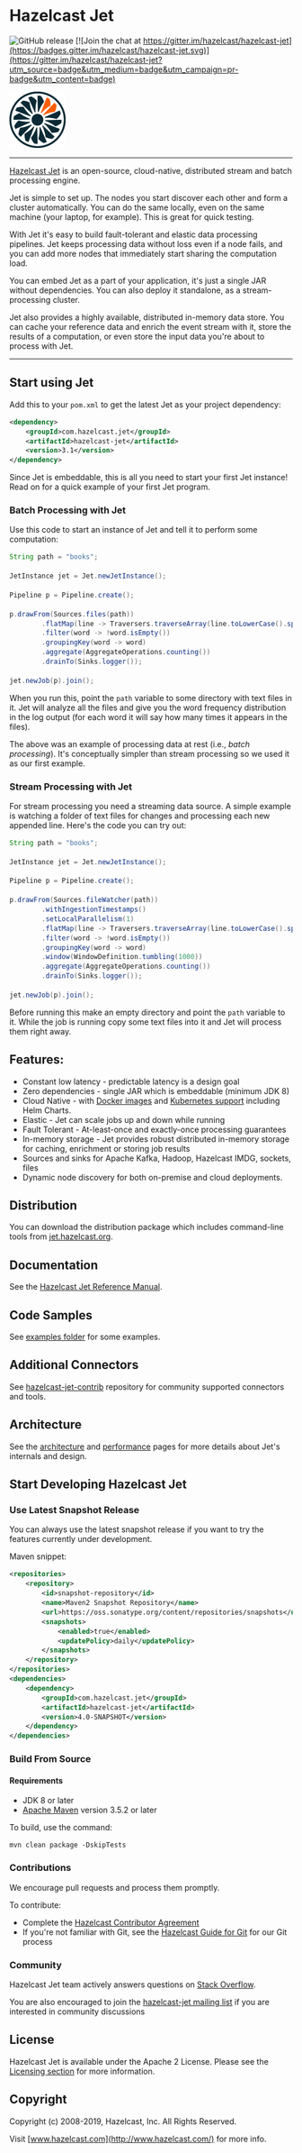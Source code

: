 # Hazelcast Jet

![GitHub release](https://img.shields.io/github/release/hazelcast/hazelcast-jet.svg)
[![Join the chat at https://gitter.im/hazelcast/hazelcast-jet](https://badges.gitter.im/hazelcast/hazelcast-jet.svg)](https://gitter.im/hazelcast/hazelcast-jet?utm_source=badge&utm_medium=badge&utm_campaign=pr-badge&utm_content=badge)

<img src="https://github.com/hazelcast/hazelcast-jet/raw/master/logo/hazelcast-jet.png" width="100">

----

[Hazelcast Jet] is an open-source, cloud-native, distributed stream
and batch processing engine.

Jet is simple to set up. The nodes you start discover each other and
form a cluster automatically. You can do the same locally, even on the
same machine (your laptop, for example). This is great for quick testing.

With Jet it's easy to build fault-tolerant and elastic data processing
pipelines. Jet keeps processing data without loss even if a node fails,
and you can add more nodes that immediately start sharing the
computation load.

You can embed Jet as a part of your application, it's just a single JAR
without dependencies. You can also deploy it standalone, as a
stream-processing cluster.

Jet also provides a highly available, distributed in-memory data store.
You can cache your reference data and enrich the event stream with it,
store the results of a computation, or even store the input data you're
about to process with Jet.

----

## Start using Jet

Add this to your `pom.xml` to get the latest Jet as your project
dependency:

```xml
<dependency>
    <groupId>com.hazelcast.jet</groupId>
    <artifactId>hazelcast-jet</artifactId>
    <version>3.1</version>
</dependency>
```

Since Jet is embeddable, this is all you need to start your first Jet
instance! Read on for a quick example of your first Jet program.

### Batch Processing with Jet

Use this code to start an instance of Jet and tell it to perform some
computation:

```java
String path = "books";

JetInstance jet = Jet.newJetInstance();

Pipeline p = Pipeline.create();

p.drawFrom(Sources.files(path))
        .flatMap(line -> Traversers.traverseArray(line.toLowerCase().split("\\W+")))
        .filter(word -> !word.isEmpty())
        .groupingKey(word -> word)
        .aggregate(AggregateOperations.counting())
        .drainTo(Sinks.logger());

jet.newJob(p).join();
```

When you run this, point the `path` variable to some directory with text
files in it. Jet will analyze all the files and give you the word
frequency distribution in the log output (for each word it will say how
many times it appears in the files).

The above was an example of processing data at rest (i.e., _batch
processing_). It's conceptually simpler than stream processing so we
used it as our first example.

### Stream Processing with Jet

For stream processing you need a streaming data source. A simple example
is watching a folder of text files for changes and processing each new
appended line. Here's the code you can try out:

```java
String path = "books";

JetInstance jet = Jet.newJetInstance();

Pipeline p = Pipeline.create();

p.drawFrom(Sources.fileWatcher(path))
        .withIngestionTimestamps()
        .setLocalParallelism(1)
        .flatMap(line -> Traversers.traverseArray(line.toLowerCase().split("\\W+")))
        .filter(word -> !word.isEmpty())
        .groupingKey(word -> word)
        .window(WindowDefinition.tumbling(1000))
        .aggregate(AggregateOperations.counting())
        .drainTo(Sinks.logger());

jet.newJob(p).join();
```

Before running this make an empty directory and point the `path`
variable to it. While the job is running copy some text files into it
and Jet will process them right away.

## Features:

* Constant low latency - predictable latency is a design goal
* Zero dependencies - single JAR which is embeddable (minimum JDK 8)
* Cloud Native - with [Docker images](https://hub.docker.com/r/hazelcast/hazelcast-jet/)
and [Kubernetes support](https://github.com/hazelcast/hazelcast-jet-code-samples/tree/master/integration/kubernetes)
including Helm Charts.
* Elastic - Jet can scale jobs up and down while running
* Fault Tolerant - At-least-once and exactly-once processing guarantees
* In-memory storage - Jet provides robust distributed in-memory storage
for caching, enrichment or storing job results
* Sources and sinks for Apache Kafka, Hadoop, Hazelcast IMDG, sockets, files
* Dynamic node discovery for both on-premise and cloud deployments.

## Distribution

You can download the distribution package which includes command-line
tools from [jet.hazelcast.org](http://jet.hazelcast.org/download/).

## Documentation

See the [Hazelcast Jet Reference Manual].

## Code Samples

See [examples folder](examples) for some examples.

## Additional Connectors

See [hazelcast-jet-contrib](https://github.com/hazelcast/hazelcast-jet-contrib) repository for community supported
connectors and tools.

## Architecture

See the [architecture](https://jet.hazelcast.org/architecture/) and
[performance](https://jet.hazelcast.org/performance/) pages for
more details about Jet's internals and design.

## Start Developing Hazelcast Jet

### Use Latest Snapshot Release

You can always use the latest snapshot release if you want to try the features
currently under development.

Maven snippet:

```xml
<repositories>
    <repository>
        <id>snapshot-repository</id>
        <name>Maven2 Snapshot Repository</name>
        <url>https://oss.sonatype.org/content/repositories/snapshots</url>
        <snapshots>
            <enabled>true</enabled>
            <updatePolicy>daily</updatePolicy>
        </snapshots>
    </repository>
</repositories>
<dependencies>
    <dependency>
        <groupId>com.hazelcast.jet</groupId>
        <artifactId>hazelcast-jet</artifactId>
        <version>4.0-SNAPSHOT</version>
    </dependency>
</dependencies>
```

### Build From Source

#### Requirements

* JDK 8 or later
* [Apache Maven](https://maven.apache.org/) version 3.5.2 or later

To build, use the command:

```
mvn clean package -DskipTests
```

### Contributions

We encourage pull requests and process them promptly.

To contribute:

* Complete the [Hazelcast Contributor Agreement](https://hazelcast.atlassian.net/wiki/display/COM/Hazelcast+Contributor+Agreement)
* If you're not familiar with Git, see the [Hazelcast Guide for Git](https://hazelcast.atlassian.net/wiki/display/COM/Developing+with+Git) for our Git process

### Community

Hazelcast Jet team actively answers questions on [Stack Overflow](https://stackoverflow.com/tags/hazelcast-jet).

You are also encouraged to join the [hazelcast-jet mailing list](http://groups.google.com/group/hazelcast-jet)
if you are interested in community discussions

## License

Hazelcast Jet is available under the Apache 2 License. Please see the
[Licensing section](http://docs.hazelcast.org/docs/latest-dev/manual/html-single/index.html#licensing) for more information.

## Copyright

Copyright (c) 2008-2019, Hazelcast, Inc. All Rights Reserved.

Visit [www.hazelcast.com](http://www.hazelcast.com/) for more info.


[Hazelcast Jet]: http://jet.hazelcast.org
[Hazelcast Jet Reference Manual]: https://docs.hazelcast.org/docs/jet/latest/manual/
[Hazelcast Jet Code Samples]: https://github.com/hazelcast/hazelcast-jet-code-samples

